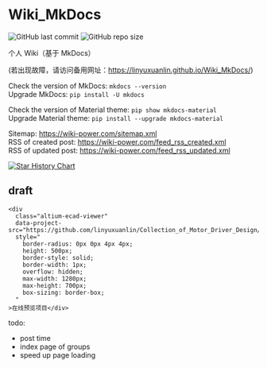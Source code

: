 # Wiki_MkDocs

![GitHub last commit](https://img.shields.io/github/last-commit/linyuxuanlin/Wiki_MkDocs)
![GitHub repo size](https://img.shields.io/github/repo-size/linyuxuanlin/Wiki_MkDocs)

个人 Wiki（基于 MkDocs）

(若出现故障，请访问备用网址：https://linyuxuanlin.github.io/Wiki_MkDocs/)

Check the version of MkDocs: `mkdocs --version`  
Upgrade MkDocs: `pip install -U mkdocs`  

Check the version of Material theme: `pip show mkdocs-material`  
Upgrade Material theme: `pip install --upgrade mkdocs-material`

Sitemap: <https://wiki-power.com/sitemap.xml>  
RSS of created post: <https://wiki-power.com/feed_rss_created.xml>  
RSS of updated post: <https://wiki-power.com/feed_rss_updated.xml>

[![Star History Chart](https://api.star-history.com/svg?repos=linyuxuanlin/Wiki_MkDocs&type=Timeline)](https://star-history.com/#linyuxuanlin/Wiki_MkDocs&Timeline)

## draft

```
<div
  class="altium-ecad-viewer"
  data-project-src="https://github.com/linyuxuanlin/Collection_of_Motor_Driver_Design/raw/main/DC_Motor/IR2104S/IR2104S.SchDoc"
  style="
    border-radius: 0px 0px 4px 4px;
    height: 500px;
    border-style: solid;
    border-width: 1px;
    overflow: hidden;
    max-width: 1280px;
    max-height: 700px;
    box-sizing: border-box;
  "
>在线预览项目</div>
```

todo:

- post time
- index page of groups
- speed up page loading 

